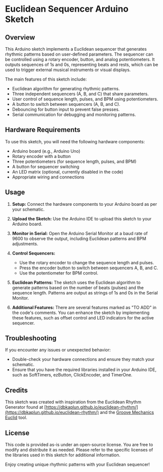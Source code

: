 # Euclidean Sequencer Arduino Sketch

## Overview

This Arduino sketch implements a Euclidean sequencer that generates rhythmic patterns based on user-defined parameters. The sequencer can be controlled using a rotary encoder, button, and analog potentiometers. It outputs sequences of 1s and 0s, representing beats and rests, which can be used to trigger external musical instruments or visual displays.

The main features of this sketch include:
- Euclidean algorithm for generating rhythmic patterns.
- Three independent sequencers (A, B, and C) that share parameters.
- User control of sequence length, pulses, and BPM using potentiometers.
- A button to switch between sequencers (A, B, and C).
- Debouncing for button input to prevent false presses.
- Serial communication for debugging and monitoring patterns.

## Hardware Requirements

To use this sketch, you will need the following hardware components:
- Arduino board (e.g., Arduino Uno)
- Rotary encoder with a button
- Three potentiometers (for sequence length, pulses, and BPM)
- A button for sequencer switching
- An LED matrix (optional, currently disabled in the code)
- Appropriate wiring and connections

## Usage

1. **Setup:** Connect the hardware components to your Arduino board as per your schematic.

2. **Upload the Sketch:** Use the Arduino IDE to upload this sketch to your Arduino board.

3. **Monitor in Serial:** Open the Arduino Serial Monitor at a baud rate of 9600 to observe the output, including Euclidean patterns and BPM adjustments.

4. **Control Sequencers:**
   - Use the rotary encoder to change the sequence length and pulses.
   - Press the encoder button to switch between sequencers A, B, and C.
   - Use the potentiometer for BPM control.

5. **Euclidean Patterns:** The sketch uses the Euclidean algorithm to generate patterns based on the number of beats (pulses) and the sequence length. Patterns are output as strings of 1s and 0s in the Serial Monitor.

6. **Additional Features:** There are several features marked as "TO ADD" in the code's comments. You can enhance the sketch by implementing these features, such as offset control and LED indicators for the active sequencer.

## Troubleshooting

If you encounter any issues or unexpected behavior:
- Double-check your hardware connections and ensure they match your schematic.
- Ensure that you have the required libraries installed in your Arduino IDE, such as SoftTimers, ezButton, ClickEncoder, and TimerOne.

## Credits

This sketch was created with inspiration from the Euclidean Rhythm Generator found at [https://dbkaplun.github.io/euclidean-rhythm/](https://dbkaplun.github.io/euclidean-rhythm/) and the [Groove Mechanics Euclid](http://www.groovemechanics.com/euclid/) tool.

## License

This code is provided as-is under an open-source license. You are free to modify and distribute it as needed. Please refer to the specific licenses of the libraries used in this sketch for additional information.

Enjoy creating unique rhythmic patterns with your Euclidean sequencer!

